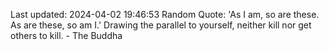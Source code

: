 Last updated: 2024-04-02 19:46:53
Random Quote: 'As I am, so are these. As are these, so am I.' Drawing the parallel to yourself, neither kill nor get others to kill. - The Buddha